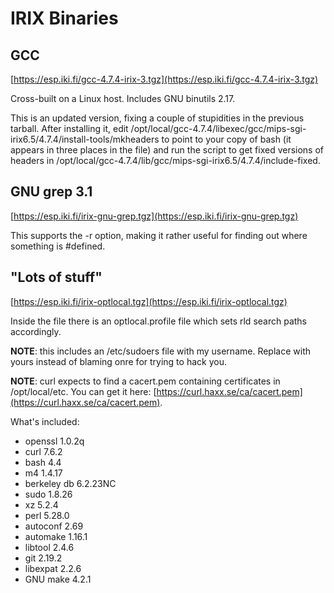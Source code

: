 # IRIX Binaries

## GCC

[https://esp.iki.fi/gcc-4.7.4-irix-3.tgz](https://esp.iki.fi/gcc-4.7.4-irix-3.tgz)

Cross-built on a Linux host. Includes GNU binutils 2.17.

This is an updated version, fixing a couple of stupidities in the previous tarball. After installing it, edit /opt/local/gcc-4.7.4/libexec/gcc/mips-sgi-irix6.5/4.7.4/install-tools/mkheaders to point to your copy of bash (it appears in three places in the file) and run the script to get fixed versions of headers in /opt/local/gcc-4.7.4/lib/gcc/mips-sgi-irix6.5/4.7.4/include-fixed.

## GNU grep 3.1

[https://esp.iki.fi/irix-gnu-grep.tgz](https://esp.iki.fi/irix-gnu-grep.tgz)

This supports the -r option, making it rather useful for finding out where something is #defined.

## "Lots of stuff"

[https://esp.iki.fi/irix-optlocal.tgz](https://esp.iki.fi/irix-optlocal.tgz)

Inside the file there is an optlocal.profile file which sets rld search paths accordingly.

**NOTE**: this includes an /etc/sudoers file with my username. Replace with yours instead of blaming onre for trying to hack you.

**NOTE**: curl expects to find a cacert.pem containing certificates in /opt/local/etc. You can get it here: [https://curl.haxx.se/ca/cacert.pem](https://curl.haxx.se/ca/cacert.pem).

What's included:

* openssl 1.0.2q
* curl 7.6.2
* bash 4.4
* m4 1.4.17
* berkeley db 6.2.23NC
* sudo 1.8.26
* xz 5.2.4
* perl 5.28.0
* autoconf 2.69
* automake 1.16.1
* libtool 2.4.6
* git 2.19.2
* libexpat 2.2.6
* GNU make 4.2.1

